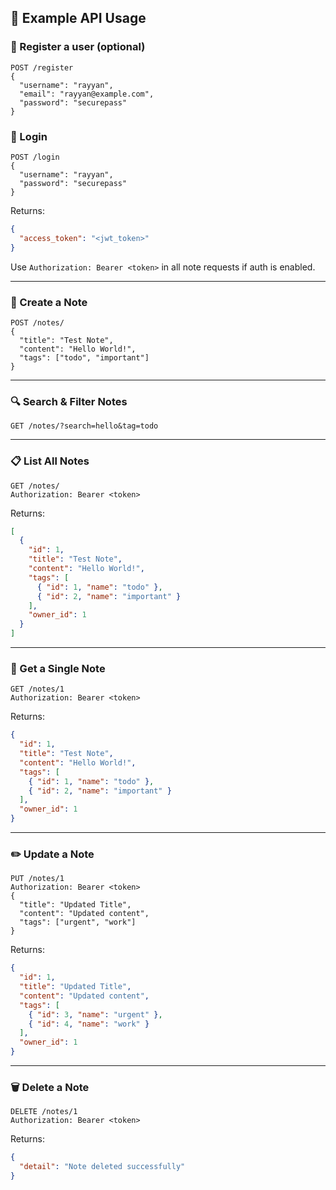 ## 🧪 Example API Usage

### 🔐 Register a user (optional)
```http
POST /register
{
  "username": "rayyan",
  "email": "rayyan@example.com",
  "password": "securepass"
}
```

### 🔐 Login
```http
POST /login
{
  "username": "rayyan",
  "password": "securepass"
}
```

Returns:
```json
{
  "access_token": "<jwt_token>"
}
```

Use `Authorization: Bearer <token>` in all note requests if auth is enabled.

---

### 📄 Create a Note
```http
POST /notes/
{
  "title": "Test Note",
  "content": "Hello World!",
  "tags": ["todo", "important"]
}
```

---

### 🔍 Search & Filter Notes
```http
GET /notes/?search=hello&tag=todo
```

---

### 📋 List All Notes
```http
GET /notes/
Authorization: Bearer <token>
```

Returns:
```json
[
  {
    "id": 1,
    "title": "Test Note",
    "content": "Hello World!",
    "tags": [
      { "id": 1, "name": "todo" },
      { "id": 2, "name": "important" }
    ],
    "owner_id": 1
  }
]
```

---

### 📄 Get a Single Note
```http
GET /notes/1
Authorization: Bearer <token>
```

Returns:
```json
{
  "id": 1,
  "title": "Test Note",
  "content": "Hello World!",
  "tags": [
    { "id": 1, "name": "todo" },
    { "id": 2, "name": "important" }
  ],
  "owner_id": 1
}
```

---

### ✏️ Update a Note
```http
PUT /notes/1
Authorization: Bearer <token>
{
  "title": "Updated Title",
  "content": "Updated content",
  "tags": ["urgent", "work"]
}
```

Returns:
```json
{
  "id": 1,
  "title": "Updated Title",
  "content": "Updated content",
  "tags": [
    { "id": 3, "name": "urgent" },
    { "id": 4, "name": "work" }
  ],
  "owner_id": 1
}
```

---

### 🗑️ Delete a Note
```http
DELETE /notes/1
Authorization: Bearer <token>
```

Returns:
```json
{
  "detail": "Note deleted successfully"
}
```
